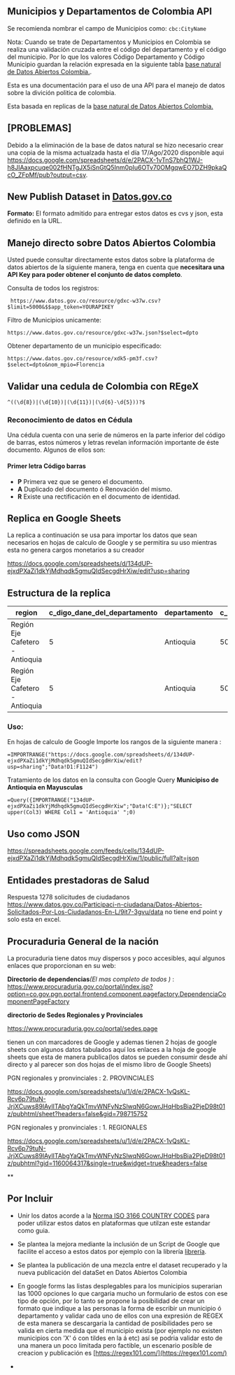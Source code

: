 

## Municipios y Departamentos de Colombia API

Se recomienda nombrar el campo de Municipios como: `cbc:CityName`

Nota: Cuando se trate de Departamentos y Municipios en Colombia se realiza una validación
cruzada entre el código del departamento y el código del municipio. Por lo que los valores Código Departamento y Código Municipio guardan la relación expresada en la siguiente tabla  [base natural de Datos Abiertos Colombia.](https://www.datos.gov.co/Mapas-Nacionales/DIVIPOLA-C-digos-municipios/gdxc-w37w).


Esta es una documentación para el uso de una API para el manejo de datos sobre la divición politica de colombia.

Esta basada en replicas de la [base natural de Datos Abiertos Colombia.](https://www.datos.gov.co/Mapas-Nacionales/DIVIPOLA-C-digos-municipios/gdxc-w37w)

## [PROBLEMAS] 

Debido a la eliminación de la base de datos natural se hizo necesario crear una copia de la misma actualzada hasta el día 17/Ago/2020 disponible aqui https://docs.google.com/spreadsheets/d/e/2PACX-1vTnS7bhQ1WJ-h8JIAaxpcuqe002fHNTgJX5iSnGtQ5Inm0pIu6OTv70OMgqwEO7DZH9pkaQcO_ZFpMf/pub?output=csv.

## New Publish Dataset in  [Datos.gov.co](https://www.datos.gov.co/Mapas-Nacionales/DIVIPOLA-C-digos-municipios/gdxc-w37w)



**Formato:** El formato admitido para entregar estos datos es cvs y json, esta definido en la URL.

## Manejo directo sobre Datos Abiertos Colombia

Usted puede consultar directamente estos datos sobre la plataforma de datos abiertos de la siguiente manera, tenga en cuenta que **necesitara una API Key para poder obtener el conjunto de datos completo**.


Consulta de todos los registros:

```
 https://www.datos.gov.co/resource/gdxc-w37w.csv?$limit=5000&$$app_token=YOURAPIKEY
```

Filtro de Municipios unicamente:

```
https://www.datos.gov.co/resource/gdxc-w37w.json?$select=dpto
```

Obtener departamento de un municipio especificado:

```
https://www.datos.gov.co/resource/xdk5-pm3f.csv?$select=dpto&nom_mpio=Florencia
```
## Validar una cedula de Colombia con REgeX

```
^((\d{8})|(\d{10})|(\d{11})|(\d{6}-\d{5}))?$
```

### Reconocimiento de datos en Cédula
Una cédula cuenta  con una serie de números en la parte inferior del código de barras, estos números y letras revelan información importante de éste documento. Algunos de ellos son:

#### Primer letra Código barras 
- **P** Primera vez que se genero el documento.
- **A** Duplicado del documento ó Renovación del mismo.
- **R** Existe una rectificación en el documento de identidad.


## Replica en Google Sheets

La replica a continuación se usa para importar los datos que sean necesarios en hojas de calculo de Google y se permitira su
uso mientras esta no genera cargos monetarios a su creador

https://docs.google.com/spreadsheets/d/134dUP-ejxdPXaZi1dkYjMdhqdk5gmuQIdSecgdHrXiw/edit?usp=sharing

## Estructura de la replica

| region                          | c_digo_dane_del_departamento | departamento | c_digo_dane_del_municipio | municipio |
|---------------------------------|------------------------------|--------------|---------------------------|-----------|
| Región Eje Cafetero - Antioquia |                            5 | Antioquia    |                      5001 | Medellín  |
| Región Eje Cafetero - Antioquia |                            5 | Antioquia    |                      5002 | Abejorral |


### Uso:
En hojas de calculo de Google Importe los rangos de la siguiente manera :
```
=IMPORTRANGE("https://docs.google.com/spreadsheets/d/134dUP-ejxdPXaZi1dkYjMdhqdk5gmuQIdSecgdHrXiw/edit?usp=sharing";"Data!D1:F1124")
```

Tratamiento de los datos en la consulta con Google Query 
**Municipiso de Antioquia en Mayusculas**
```
=Query({IMPORTRANGE("134dUP-ejxdPXaZi1dkYjMdhqdk5gmuQIdSecgdHrXiw";"Data!C:E")};"SELECT upper(Col3) WHERE Col1 = 'Antioquia' ";0)
```

## Uso como JSON


https://spreadsheets.google.com/feeds/cells/134dUP-ejxdPXaZi1dkYjMdhqdk5gmuQIdSecgdHrXiw/1/public/full?alt=json




## Entidades prestadoras de Salud 

Respuesta 1278 solicitudes de ciudadanos https://www.datos.gov.co/Participaci-n-ciudadana/Datos-Abiertos-Solicitados-Por-Los-Ciudadanos-En-L/9it7-3gvu/data no tiene end point y solo esta en excel.


## Procuraduria General de la nación
La procuraduria tiene datos muy dispersos y poco accesibles, aquí algunos enlaces que proporcionan en su web:

**Directorio de dependencias**_(El mas completo de todos )_ : https://www.procuraduria.gov.co/portal/index.jsp?option=co.gov.pgn.portal.frontend.component.pagefactory.DependenciaComponentPageFactory

**directorio de Sedes Regionales y Provinciales**

https://www.procuraduria.gov.co/portal/sedes.page

tienen un con marcadores de Google y ademas tienen 2 hojas de google sheets con algunos datos tabulados aquí los enlaces a la hoja de google sheets que esta de manera publica(los datos se pueden consumir desde ahí directo y al parecer son dos hojas de el mismo libro de Google Sheets) 

PGN regionales y pronvinciales : 2. PROVINCIALES

https://docs.google.com/spreadsheets/u/1/d/e/2PACX-1vQsKL-Rcv6p79tuN-JrjXCuws89lAylITAbgYaQkTmvWNFyNzSlwqN6GowrJHqHbsBia2PjeD98t01z/pubhtml/sheet?headers=false&gid=798715752

PGN regionales y pronvinciales : 1. REGIONALES

https://docs.google.com/spreadsheets/u/1/d/e/2PACX-1vQsKL-Rcv6p79tuN-JrjXCuws89lAylITAbgYaQkTmvWNFyNzSlwqN6GowrJHqHbsBia2PjeD98t01z/pubhtml?gid=1160064317&single=true&widget=true&headers=false

**

## Por Incluir
- Unir los datos acorde a la [Norma ISO 3166 COUNTRY CODES](https://www.iso.org/iso-3166-country-codes.html) para poder utilizar estos datos en plataformas que utilzan este estandar como guia.
- Se plantea la mejora mediante la inclusión de un Script de Google que facilite el acceso a estos datos por ejemplo con la librería [librería](https://github.com/bradjasper/ImportJSON).
- Se plantea la publicación de una mezcla entre el dataset recuperado y la nueva publicación del dataSet en Datos Abiertos 
Colombia

- En google forms las listas desplegables para los municipios superarian las 1000 opciones lo que cargaria mucho un formulario de estos con ese tipo de opción, por lo tanto se propone la posibilidad de crear un formato que indique a las personas la forma de escribir un municipio ó departamento y validar cada uno de ellos con una expresión de REGEX de esta manera se descargaria la cantidad de posibilidades pero se valida en cierta medida que el municipio exista (por ejemplo no existen municipios con 'X' ó con tildes en la á etc) así se podria validar esto de una manera un poco limitada pero factible, un escenario posible de creacion y publicación es [https://regex101.com/](https://regex101.com/)
*
